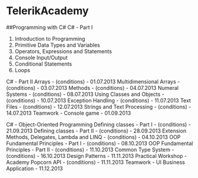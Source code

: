 TelerikAcademy
==============

##Programming with C#
C# - Part I
1. Introduction to Programming 
2. Primitive Data Types and Variables
3. Operators, Expressions and Statements
4. Console Input/Output 
5. Conditional Statements
6. Loops 


C# - Part II
Arrays - (conditions) - 01.07.2013
Multidimensional Arrays - (conditions) - 03.07.2013
Methods - (conditions) - 04.07.2013
Numeral Systems - (conditions) - 08.07.2013
Using Classes and Objects - (conditions) - 10.07.2013
Exception Handling - (conditions) - 11.07.2013
Text Files - (conditions) - 12.07.2013
Strings and Text Processing - (conditions) - 14.07.2013
Teamwork - Console game - 01.09.2013


C# - Object-Oriented Programming
Defining classes - Part I - (conditions) - 21.09.2013
Defining classes - Part II - (conditions) - 28.09.2013
Extension Methods, Delegates, Lambda and LINQ - (conditions) - 04.10.2013
OOP Fundamental Principles - Part I - (conditions) - 08.10.2013
OOP Fundamental Principles - Part II - (conditions) - 11.10.2013
Common Type System - (conditions) - 16.10.2013
Design Patterns - 11.11.2013
Practical Workshop - Academy Popcorn API - (conditions) - 11.11.2013
Teamwork - UI Business Application - 11.12.2013